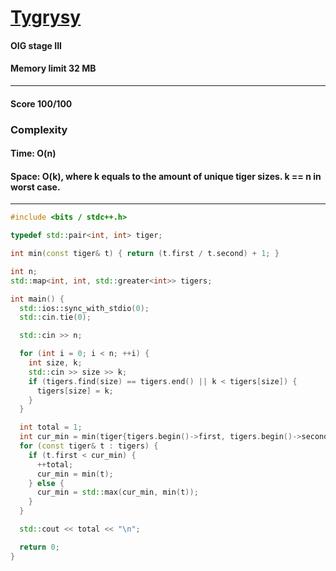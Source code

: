 # [Tygrysy](https://szkopul.edu.pl/problemset/problem/qIU-rEjDKpMNvQWNfGOxYrO5/site/?key=statementt)

#### OIG stage III

#### Memory limit 32 MB

---

#### Score 100/100

### Complexity

#### Time: O(n)

#### Space: O(k), where k equals to the amount of unique tiger sizes. k == n in worst case.

---

```C++
#include <bits / stdc++.h>

typedef std::pair<int, int> tiger;

int min(const tiger& t) { return (t.first / t.second) + 1; }

int n;
std::map<int, int, std::greater<int>> tigers;

int main() {
  std::ios::sync_with_stdio(0);
  std::cin.tie(0);

  std::cin >> n;

  for (int i = 0; i < n; ++i) {
    int size, k;
    std::cin >> size >> k;
    if (tigers.find(size) == tigers.end() || k < tigers[size]) {
      tigers[size] = k;
    }
  }

  int total = 1;
  int cur_min = min(tiger{tigers.begin()->first, tigers.begin()->second});
  for (const tiger& t : tigers) {
    if (t.first < cur_min) {
      ++total;
      cur_min = min(t);
    } else {
      cur_min = std::max(cur_min, min(t));
    }
  }

  std::cout << total << "\n";

  return 0;
}
```
